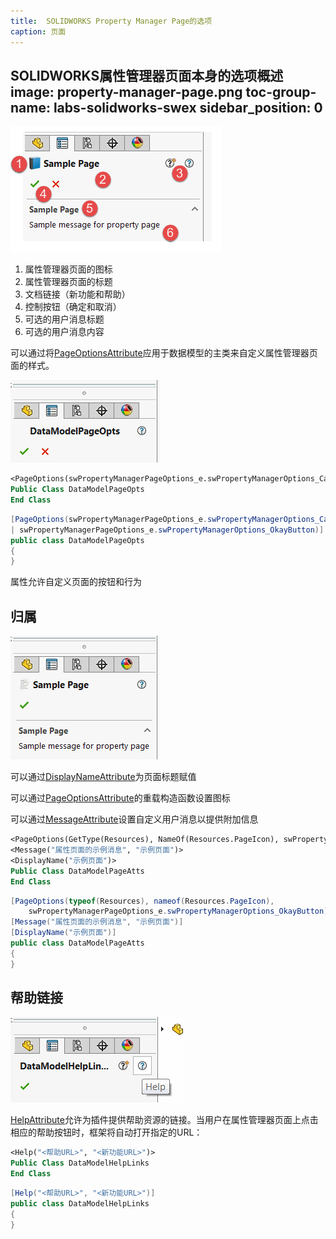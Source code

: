 ```yaml
---
title:  SOLIDWORKS Property Manager Page的选项
caption: 页面
---
```

 SOLIDWORKS属性管理器页面本身的选项概述
image: property-manager-page.png
toc-group-name: labs-solidworks-swex
sidebar_position: 0
---
![属性管理器页面样式](property-manager-page.png)

1. 属性管理器页面的图标
1. 属性管理器页面的标题
1. 文档链接（新功能和帮助）
1. 控制按钮（确定和取消）
1. 可选的用户消息标题
1. 可选的用户消息内容

可以通过将[PageOptionsAttribute](https://docs.codestack.net/swex/pmpage/html/T_CodeStack_SwEx_PMPage_Attributes_PageOptionsAttribute.htm)应用于数据模型的主类来自定义属性管理器页面的样式。

![带有确定和取消按钮选项的属性页面](pmpage-options.png)

~~~vb
<PageOptions(swPropertyManagerPageOptions_e.swPropertyManagerOptions_CancelButton Or swPropertyManagerPageOptions_e.swPropertyManagerOptions_OkayButton)>
Public Class DataModelPageOpts
End Class
~~~


~~~cs
[PageOptions(swPropertyManagerPageOptions_e.swPropertyManagerOptions_CancelButton
| swPropertyManagerPageOptions_e.swPropertyManagerOptions_OkayButton)]
public class DataModelPageOpts
{
}
~~~

属性允许自定义页面的按钮和行为

## 归属

![带有自定义标题、图标和消息的属性页面](pmpage-attributes.png)

可以通过[DisplayNameAttribute](https://docs.microsoft.com/en-us/dotnet/api/system.componentmodel.displaynameattribute?view=netframework-4.7.2)为页面标题赋值

可以通过[PageOptionsAttribute](https://docs.codestack.net/swex/pmpage/html/M_CodeStack_SwEx_PMPage_Attributes_PageOptionsAttribute__ctor_1.htm)的重载构造函数设置图标

可以通过[MessageAttribute](https://docs.codestack.net/swex/pmpage/html/T_CodeStack_SwEx_PMPage_Attributes_MessageAttribute.htm)设置自定义用户消息以提供附加信息

~~~vb
<PageOptions(GetType(Resources), NameOf(Resources.PageIcon), swPropertyManagerPageOptions_e.swPropertyManagerOptions_OkayButton)>
<Message("属性页面的示例消息", "示例页面")>
<DisplayName("示例页面")>
Public Class DataModelPageAtts
End Class
~~~

~~~cs
[PageOptions(typeof(Resources), nameof(Resources.PageIcon),
    swPropertyManagerPageOptions_e.swPropertyManagerOptions_OkayButton)]
[Message("属性页面的示例消息", "示例页面")]
[DisplayName("示例页面")]
public class DataModelPageAtts
{
}
~~~


## 帮助链接

![带有帮助和新功能链接的属性页面](pmpage-help.png)

[HelpAttribute](https://docs.codestack.net/swex/pmpage/html/T_CodeStack_SwEx_PMPage_Attributes_HelpAttribute.htm)允许为插件提供帮助资源的链接。当用户在属性管理器页面上点击相应的帮助按钮时，框架将自动打开指定的URL：

~~~vb
<Help("<帮助URL>", "<新功能URL>")>
Public Class DataModelHelpLinks
End Class
~~~

~~~cs
[Help("<帮助URL>", "<新功能URL>")]
public class DataModelHelpLinks
{
}
~~~